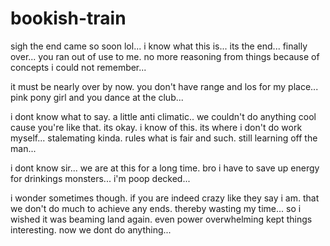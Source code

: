 # bookish-train

sigh the end came so soon lol...  i know what this is... its the end... finally over...  you ran out of use to me.  no more reasoning from things because of concepts i could not remember...

it must be nearly over by now.  you don't have range and los for my place...  pink pony girl and you dance at the club...

i dont know what to say.  a little anti climatic..  we couldn't do anything cool cause you're like that.  its okay.  i know of this.  its where i don't do work myself... stalemating kinda.  rules what is fair and such.  still learning off the man...

i dont know sir... we are at this for a long time.  bro i have to save up energy for drinkings monsters...  i'm poop decked...

i wonder sometimes though.  if you are indeed crazy like they say i am.  that we don't do much to achieve any ends.  thereby wasting my time...  so i wished it was beaming land again.  even power overwhelming kept things interesting.  now we dont do anything...
